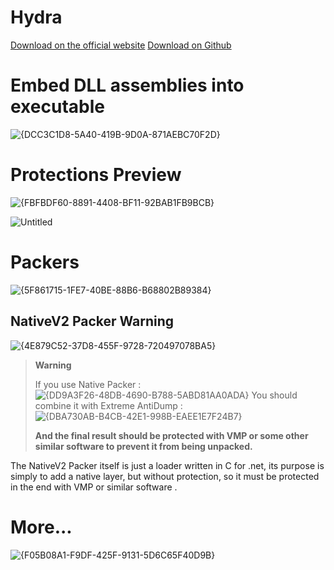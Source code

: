 # Hydra

[Download on the official website](https://toolslib.net/downloads/viewdownload/600-hydranet/)
[Download on Github](https://github.com/DestroyerDarkNess/Hydra/releases/tag/1.1.3)

# Embed DLL assemblies into executable

![{DCC3C1D8-5A40-419B-9D0A-871AEBC70F2D}](https://github.com/user-attachments/assets/12bdde6f-1b48-4f0b-8716-324d1d016252)
 
# Protections Preview 

![{FBFBDF60-8891-4408-BF11-92BAB1FB9BCB}](https://github.com/user-attachments/assets/b94c0579-a161-41e2-b292-48a7e5ff9a9a)

![Untitled](https://github.com/user-attachments/assets/041f21a5-0d17-4211-8c2b-14baf4008dfb)

# Packers

![{5F861715-1FE7-40BE-88B6-B68802B89384}](https://github.com/user-attachments/assets/01482d1f-650a-414c-af36-8c34d826e735)

## NativeV2 Packer Warning

![{4E879C52-37D8-455F-9728-720497078BA5}](https://github.com/user-attachments/assets/c65056e4-deb7-49ba-8876-03eb54843ae5)
 
 > **Warning**
>
> If you use Native Packer :
> ![{DD9A3F26-48DB-4690-B788-5ABD81AA0ADA}](https://github.com/user-attachments/assets/bf93839b-30ed-4144-81a9-80e2f5a7a417)
> You should combine it with Extreme AntiDump :
> ![{DBA730AB-B4CB-42E1-998B-EAEE1E7F24B7}](https://github.com/user-attachments/assets/ba97ede7-f697-44a8-8029-0e464b4c5d0c)
> 
> **And the final result should be protected with VMP or some other similar software to prevent it from being unpacked.**

The NativeV2 Packer itself is just a loader written in C for .net, its purpose is simply to add a native layer, but without protection, so it must be protected in the end with VMP or similar software .

# More...

![{F05B08A1-F9DF-425F-9131-5D6C65F40D9B}](https://github.com/user-attachments/assets/66f47bdb-e831-47f2-83d3-37ac3a095f19)







